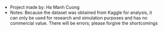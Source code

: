 * Project made by: Ha Manh Cuong
* Notes: Because the dataset was obtained from Kaggle for analysis, it can only be used for research and simulation purposes and has no commercial value. There will be errors; please forgive the shortcomings
